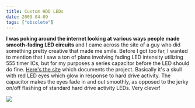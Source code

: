 ```yaml
---
title: Custom HDD LEDs
date: 2009-04-09
tags: ["obsolete"]
---
```


**I was poking around the internet looking at various ways people made smooth-fading LED circuits** and I came across the site of a guy who did something pretty creative that made me smile. Before I got too far, I wanted to mention that I saw a ton of plans involving fading LED intensity utilizing 555 timer ICs, but for my purposes a series capacitor before the LED should do fine. [Here's the site](http://metku.net/index.html?path=mods/hdd_eyez/index_eng) which documents the project. Basically it's a skull with red LED eyes which glow in response to hard drive activity. The capacitor makes the eyes fade in and out smoothly, as opposed to the jerky on/off flashing of standard hard drive activity LEDs. Very clever!

<div class="text-center img-border">

![](https://swharden.com/static/2009/04/09/casemod.jpg)

</div>